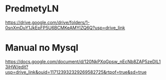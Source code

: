 # PredmetyLN
https://drive.google.com/drive/folders/1-0snXmDuY1JkEpFP5U6BCMKeAMYlZQ6Q?usp=drive_link

# Manual по Mysql
https://docs.google.com/document/d/120NkPXqGpsw_nEcNb8ZAP5zeDIL13iHW/edit?usp=drive_link&ouid=117123932329269582725&rtpof=true&sd=true
